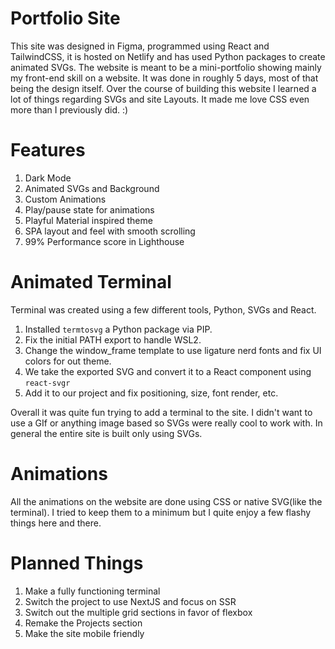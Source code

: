 # Portfolio Site

This site was designed in Figma, programmed using React and TailwindCSS, it is hosted on Netlify and has used Python packages to create animated SVGs.
The website is meant to be a mini-portfolio showing mainly my front-end skill on a website. It was done in roughly 5 days, most of that being the design itself.
Over the course of building this website I learned a lot of things regarding SVGs and site Layouts. It made me love CSS even more than I previously did. :)

# Features

1. Dark Mode
2. Animated SVGs and Background
3. Custom Animations
4. Play/pause state for animations
5. Playful Material inspired theme
6. SPA layout and feel with smooth scrolling
7. 99% Performance score in Lighthouse

# Animated Terminal

Terminal was created using a few different tools, Python, SVGs and React.

1. Installed `termtosvg` a Python package via PIP.
2. Fix the initial PATH export to handle WSL2.
3. Change the window_frame template to use ligature nerd fonts and fix UI colors for out theme.
4. We take the exported SVG and convert it to a React component using `react-svgr`
5. Add it to our project and fix positioning, size, font render, etc.

Overall it was quite fun trying to add a terminal to the site. I didn't want to use a GIf or anything image based so SVGs were really cool to work with.
In general the entire site is built only using SVGs.

# Animations

All the animations on the website are done using CSS or native SVG(like the terminal). I tried to keep them to a minimum but I quite enjoy a few flashy things here and there.

# Planned Things

1. Make a fully functioning terminal
2. Switch the project to use NextJS and focus on SSR
3. Switch out the multiple grid sections in favor of flexbox
4. Remake the Projects section
5. Make the site mobile friendly
